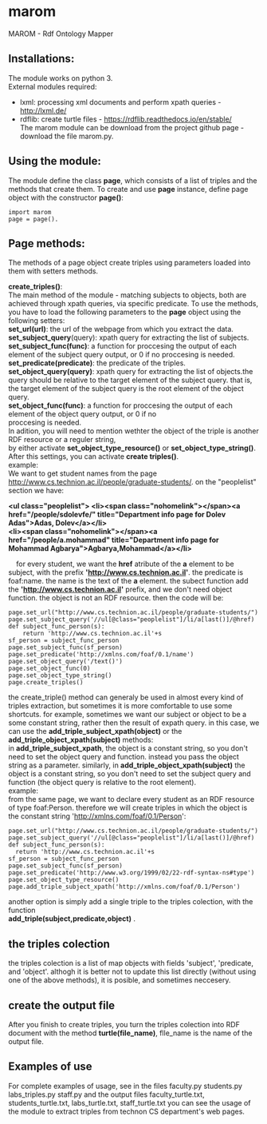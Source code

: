 # marom
MAROM - Rdf Ontology Mapper

## Installations:
The module works on python 3.  
External modules required:  
* lxml: processing xml documents and perform xpath queries - http://lxml.de/  
* rdflib: create turtle files - https://rdflib.readthedocs.io/en/stable/  
The marom module can be download from the project github page - download the file marom.py.   

## Using the module: 
The module define the class __page__, which consists of a list of triples and the methods that create them.
To create and use __page__ instance, define page object with the constructor **page()**:  
  ```   
  import marom     
  page = page().  
  ```  
  
  ## Page methods:  
  
 The methods of a page object create triples using parameters loaded into them with setters methods.  
 
 __create_triples()__:  
 The main method of the module - matching subjects to objects, both are achieved through xpath queries,
 via specific predicate. To use the methods, you have to load the following parameters to the  __page__ object 
 using the following setters:  
 __set_url(url)__: the url of the webpage from which you extract the data.  
 __set_subject_query__(query): xpath query for extracting the list of subjects.  
 __set_subject_func(func)__: a function for proccesing the output of each element of the subject query output, or 0 if no 
 proccesing is needed.  
 __set_predicate(predicate)__: the predicate of the triples.  
 __set_object_query(query)__: xpath query for extracting the list of objects.the query should be relative to the target
 element of the subject query. that is, the target element of the subject query is the root element of the object query.    
 __set_object_func(func)__: a function for proccesing the output of each element of the object query output, or 0 if no   
 proccesing is needed.    
 In adition, you will need to mention wethter the object of the triple is another RDF resource or a reguler string,  
 by either activate __set_object_type_resource()__ or __set_object_type_string()__.    
 After this settings, you can activate __create triples()__.  
 example:  
 We want to get student names from the page http://www.cs.technion.ac.il/people/graduate-students/. on the  "peoplelist" section we have:
   
   
**\<ul class="peoplelist">
 \<li>\<span class="nohomelink">\</span>\<a href="/people/sdolevfe/" title="Department info page for Dolev Adas">Adas, Dolev\</a>\</li>  
  \<li>\<span class="nohomelink">\</span>\<a href="/people/a.mohammad" title="Department info page for Mohammad   Agbarya">Agbarya,Mohammad\</a>\</li>** 
    
    
      
    for every student, we want the __href__ atribute of the __a__ element to be subject, with the prefix __'http://www.cs.technion.ac.il'__. the predicate is foaf:name. the name is the text of the __a__ element.
    the subect function add the __'http://www.cs.technion.ac.il'__ prefix, and we don't need object function.
    the object is not an RDF resource. then the code will be:  
   
  
```  
page.set_url("http://www.cs.technion.ac.il/people/graduate-students/")        
page.set_subject_query('//ul[@class="peoplelist"]/li/a[last()]/@href)
def subject_func_person(s):      
	return 'http://www.cs.technion.ac.il'+s    
sf_person = subject_func_person  
page.set_subject_func(sf_person)        
page.set_predicate('http://xmlns.com/foaf/0.1/name')    
page.set_object_query('/text()')    
page.set_object_func(0)    
page.set_object_type_string()    
page.create_triples() 
```  
   
the create_triple() method can generaly be used in almost every kind of triples extraction, but sometimes it is more comfortable to use 
some shortcuts. for example, sometimes we want our subject or object to be a some constant string, rather then the result of expath query. in this case, we can use the __add_triple_subject_xpath(object)__ or the __add_triple_object_xpath(subject)__ methods:  
in __add_triple_subject_xpath__, the object is a constant string, so you don't need to set the object query and function. instead you pass the object string as a parameter. similarly, in __add_triple_object_xpath(subject)__ the object is a constant string, so you don't need to set the subject query and function (the object query is relative to the root element).  
example:  
from the same page, we want to declare every student as an RDF resource of type foaf:Person. therefore we will create triples in which the object is the constant string 'http://xmlns.com/foaf/0.1/Person':  
  
  ```  
page.set_url("http://www.cs.technion.ac.il/people/graduate-students/")        
page.set_subject_query('//ul[@class="peoplelist"]/li/a[last()]/@href)
def subject_func_person(s):      
	return 'http://www.cs.technion.ac.il'+s    
sf_person = subject_func_person  
page.set_subject_func(sf_person)        
page.set_predicate('http://www.w3.org/1999/02/22-rdf-syntax-ns#type')      
page.set_object_type_resource()    
page.add_triple_subject_xpath('http://xmlns.com/foaf/0.1/Person')
 
```  
  
  another option is simply add a single triple to the triples colection, with the function  
  __add_triple(subject,predicate,object)__ .  
  
  ## the triples colection  
    
 the triples colection is a list of map objects with fields 'subject', 'predicate, and 'object'.
 althogh it is better not to update this list directly (without using one of the above methods), it is posible, and sometimes neccesery.
  
 ## create the output file  
   
 After you finish to create triples, you turn the triples colection into RDF document with the method __turtle(file_name)__,
 flle_name is the name of the output file.
 
 ## Examples of use  
   
 For complete examples of usage, see in  the files faculty.py students.py labs_triples.py staff.py and the output files 
 faculty_turtle.txt, students_turtle.txt, labs_turtle.txt, staff_turtle.txt you can see the usage of the module to extract triples from technon CS department's web pages.    
 
 

